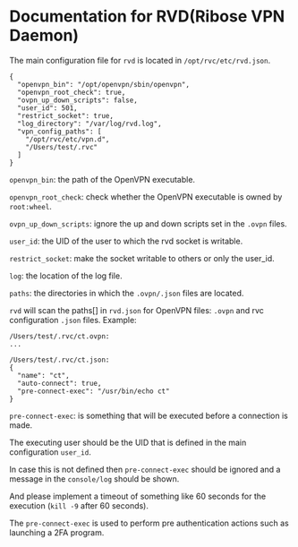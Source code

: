 
# Documentation for RVD(Ribose VPN Daemon)

The main configuration file for `rvd` is located in `/opt/rvc/etc/rvd.json`.

```
{
  "openvpn_bin": "/opt/openvpn/sbin/openvpn",
  "openvpn_root_check": true,
  "ovpn_up_down_scripts": false,
  "user_id": 501,
  "restrict_socket": true,
  "log_directory": "/var/log/rvd.log",
  "vpn_config_paths": [
    "/opt/rvc/etc/vpn.d",
    "/Users/test/.rvc"
  ]
}
```

`openvpn_bin`: the path of the OpenVPN executable.

`openvpn_root_check`: check whether the OpenVPN executable is owned by `root:wheel`.

`ovpn_up_down_scripts`: ignore the up and down scripts set in the `.ovpn` files.

`user_id`: the UID of the user to which the rvd socket is writable.

`restrict_socket`: make the socket writable to others or only the user_id.

`log`: the location of the log file.

`paths`: the directories in which the `.ovpn/.json` files are located.


`rvd` will scan the paths[] in `rvd.json` for OpenVPN files: `.ovpn` and rvc configuration `.json` files.
Example:

```
/Users/test/.rvc/ct.ovpn:
...
```

```
/Users/test/.rvc/ct.json:
{
  "name": "ct",
  "auto-connect": true,
  "pre-connect-exec": "/usr/bin/echo ct"
}
```
`pre-connect-exec`: is something that will be executed before a connection is made.

The executing user should be the UID that is defined in the main configuration `user_id`.

In case this is not defined then `pre-connect-exec` should be ignored and a message in the `console/log` should be shown.

And please implement a timeout of something like 60 seconds for the execution (`kill -9` after 60 seconds).

The `pre-connect-exec` is used to perform pre authentication actions such as launching a 2FA program.
